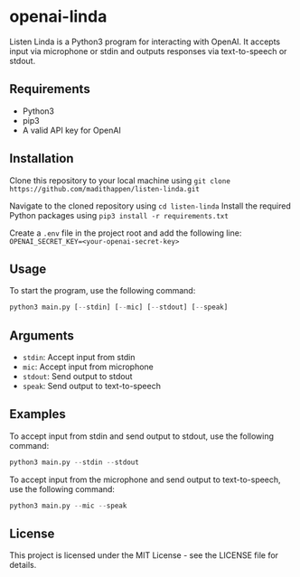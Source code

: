 # openai-linda
Listen Linda is a Python3 program for interacting with OpenAI. It accepts input via microphone or stdin and outputs responses via text-to-speech or stdout.

## Requirements
- Python3
- pip3
- A valid API key for OpenAI

## Installation
Clone this repository to your local machine using `git clone https://github.com/madithappen/listen-linda.git`

Navigate to the cloned repository using `cd listen-linda`
Install the required Python packages using `pip3 install -r requirements.txt`

Create a `.env` file in the project root and add the following line: `OPENAI_SECRET_KEY=<your-openai-secret-key>`

## Usage
To start the program, use the following command:

```python
python3 main.py [--stdin] [--mic] [--stdout] [--speak]
```

## Arguments
- `stdin`: Accept input from stdin
- `mic`: Accept input from microphone
- `stdout`: Send output to stdout
- `speak`: Send output to text-to-speech


## Examples
To accept input from stdin and send output to stdout, use the following command:

```python
python3 main.py --stdin --stdout
```


To accept input from the microphone and send output to text-to-speech, use the following command:

```python
python3 main.py --mic --speak
```

## License
This project is licensed under the MIT License - see the LICENSE file for details.